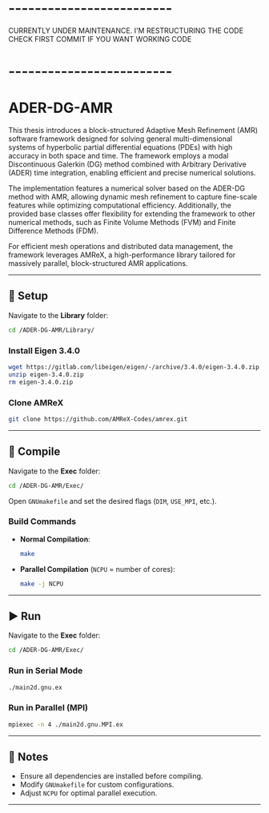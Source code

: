 # -------------------------
CURRENTLY UNDER MAINTENANCE.
I'M RESTRUCTURING THE CODE 
CHECK FIRST COMMIT IF YOU WANT WORKING
CODE
# -------------------------

# ADER-DG-AMR  

This thesis introduces a block-structured Adaptive Mesh Refinement (AMR) software framework designed for solving general multi-dimensional systems of hyperbolic partial differential equations (PDEs) with high accuracy in both space and time. The framework employs a modal Discontinuous Galerkin (DG) method combined with Arbitrary Derivative (ADER) time integration, enabling efficient and precise numerical solutions.

The implementation features a numerical solver based on the ADER-DG method with AMR, allowing dynamic mesh refinement to capture fine-scale features while optimizing computational efficiency. Additionally, the provided base classes offer flexibility for extending the framework to other numerical methods, such as Finite Volume Methods (FVM) and Finite Difference Methods (FDM).

For efficient mesh operations and distributed data management, the framework leverages AMReX, a high-performance library tailored for massively parallel, block-structured AMR applications.

---

## 🚀 **Setup**  

Navigate to the **Library** folder:  

```sh
cd /ADER-DG-AMR/Library/
```

### **Install Eigen 3.4.0**  

```sh
wget https://gitlab.com/libeigen/eigen/-/archive/3.4.0/eigen-3.4.0.zip
unzip eigen-3.4.0.zip
rm eigen-3.4.0.zip
```

### **Clone AMReX**  

```sh
git clone https://github.com/AMReX-Codes/amrex.git
```

---

## 🔧 **Compile**  

Navigate to the **Exec** folder:  

```sh
cd /ADER-DG-AMR/Exec/
```

Open `GNUmakefile` and set the desired flags (`DIM`, `USE_MPI`, etc.).  

### **Build Commands**  

- **Normal Compilation**:  

  ```sh
  make
  ```

- **Parallel Compilation** (`NCPU` = number of cores):  

  ```sh
  make -j NCPU
  ```

---

## ▶️ **Run**  

Navigate to the **Exec** folder:  

```sh
cd /ADER-DG-AMR/Exec/
```

### **Run in Serial Mode**  

```sh
./main2d.gnu.ex
```

### **Run in Parallel (MPI)**  

```sh
mpiexec -n 4 ./main2d.gnu.MPI.ex
```

---

## 📜 **Notes**  

- Ensure all dependencies are installed before compiling.  
- Modify `GNUmakefile` for custom configurations.  
- Adjust `NCPU` for optimal parallel execution.  

---
